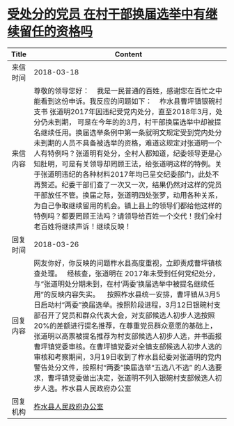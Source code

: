# <a href="http://www.shangluo.gov.cn/zmhd/ldxxxx.jsp?urltype=leadermail.LeaderMailContentUrl&wbtreeid=1112&leadermailid=4601">受处分的党员 在村干部换届选举中有继续留任的资格吗</a>
| Title |                                                                                                                                                                                          Content                                                                                                                                                                                          |
|:-----:|-------------------------------------------------------------------------------------------------------------------------------------------------------------------------------------------------------------------------------------------------------------------------------------------------------------------------------------------------------------------------------------------|
| 来信时间  | 2018-03-18                                                                                                                                                                                                                                                                                                                                                                                |
| 来信内容  | 尊敬的领导您好：    我是一民普通的百姓，感谢您在百忙之中能看到这份申诉。我反应的问题如下：    柞水县曹坪镇银碗村支书 张道明2017年因违纪受党内处分，直至2018年3月，处分仍未到期， 可是在今年的的3月，村干部换届选举中却被提名继续任用。换届选举条例中第一条就明文规定受到党内处分未到期的人员不具备被选举的资格，难道这规定对张道明一个人有特例吗？张道明有处分，全村人都知道，纪委领导更是心知肚明，可是有关领导却罔顾王法，给张道明这样的特例。关于张道明违纪的各种材料2017年均已呈交纪委部门，此处不再赘述。纪委干部们查了一次又一次，结果仍然对这样的党员干部放任不管。换届之际，张道明四处张罗，动用各种关系，为自己争取继续留用的机会。镇上县上的领导们都给他这样的特例吗？都要罔顾王法吗？请领导给百姓一个交代！我们全村老百姓将继续声诉！继续反映！ |
| 回复时间  | 2018-03-26                                                                                                                                                                                                                                                                                                                                                                                |
| 回复内容  | 网友你好，你反映的问题柞水县高度重视，立即责成曹坪镇核查处理。   经核查，张道明在 2017年未受到任何党纪处分，与“张道明处分期未到，在村‘两委’换届选举中被提名继续任用”的反映内容失实。    按照柞水县统一安排，曹坪镇从3月5日启动村“两委”换届选举。按照阶段进程，3月12日银碗村支部召开了党员和群众代表大会，对支部候选人初步人选按照20%的差额进行提名推荐，在尊重党员群众意愿的基础上，张道明以高票被提名推荐为村支部候选人初步人选，并书面报曹坪镇党委审核。在曹坪镇党委对全镇支部候选人初步人选的审核和考察期间，3月19日收到了柞水县纪委对张道明的党内警告处分文件，按照村“两委”换届选举“五选八不选” 的人选要求，曹坪镇党委做出决定，张道明不列入银碗村支部候选人初步人选。柞水县人民政府办公室                          |
| 回复机构  | <a href="../../categories/agencies/柞水县人民政府办公室.md">柞水县人民政府办公室</a>                                                                                                                                                                                                                                                                                                                          |